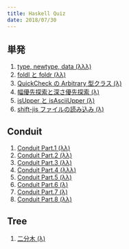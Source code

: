 ```yaml
---
title: Haskell Quiz
date: 2018/07/30
---
```


<div class="row">
  <div class="col s12 m6">

## 単発

1. [type, newtype, data (λλλ)](/posts/2018/03-24-quiz-1.html)
1. [foldl と foldr (λλ)](/posts/2018/03-25-quiz-2.html)
1. [QuickCheck の Arbitrary 型クラス (λ)](/posts/2018/03-27-quiz-3.html)
1. [幅優先探索と深さ優先探索 (λ)](/posts/2018/03-28-quiz-4.html)
1. [isUpper と isAsciiUpper (λ)](/posts/2018/07-09-quiz-11.html)
1. [shift-jis ファイルの読み込み (λ)](/posts/2018/07-16-quiz-14.html)

  </div>

  <div class="col s12 m6">

## Conduit

1. [Conduit Part.1 (λλ)](/posts/2018/03-31-quiz-5.html)
1. [Conduit Part.2 (λλ)](/posts/2018/04-06-quiz-6.html)
1. [Conduit Part.3 (λλ)](/posts/2018/04-07-quiz-7.html)
1. [Conduit Part.4 (λλλ)](/posts/2018/04-08-quiz-8.html)
1. [Conduit Part.5 (λλ)](/posts/2018/07-06-quiz-9.html)
1. [Conduit Part.6 (λ)](/posts/2018/07-08-quiz-10.html)
1. [Conduit Part.7 (λ)](/posts/2018/07-10-quiz-12.html)
1. [Conduit Part.8 (λλ)](/posts/2018/07-11-quiz-13.html)

## Tree

1. [二分木 (λ)](/posts/2018/07-24-quiz-15.html)

  </div>
</div>
